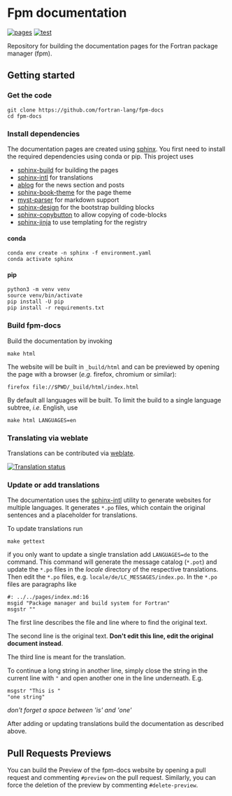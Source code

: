 # Fpm documentation

[![pages](https://github.com/fortran-lang/fpm-docs/actions/workflows/sphinx.yml/badge.svg)](https://fpm.fortran-lang.org/)
[![test](https://github.com/fortran-lang/fpm-docs/actions/workflows/build.yaml/badge.svg)](https://github.com/fortran-lang/fpm-docs/actions/workflows/build.yaml)

Repository for building the documentation pages for the Fortran package manager (fpm).
 

## Getting started

### Get the code

```
git clone https://github.com/fortran-lang/fpm-docs
cd fpm-docs
```

### Install dependencies

The documentation pages are created using [sphinx](https://www.sphinx-doc.org).
You first need to install the required dependencies using conda or pip.
This project uses

- [sphinx-build](https://www.sphinx-doc.org) for building the pages
- [sphinx-intl](https://www.sphinx-doc.org/en/master/usage/advanced/intl.html) for translations
- [ablog](https://ablog.readthedocs.io/en/latest/) for the news section and posts
- [sphinx-book-theme](https://sphinx-book-theme.readthedocs.io/en/latest/) for the page theme
- [myst-parser](https://myst-parser.readthedocs.io/en/latest/) for markdown support
- [sphinx-design](https://sphinx-design.readthedocs.io/en/latest/) for the bootstrap building blocks
- [sphinx-copybutton](https://sphinx-copybutton.readthedocs.io/en/latest/) to allow copying of code-blocks
- [sphinx-jinja](https://github.com/tardyp/sphinx-jinja) to use templating for the registry

#### conda

```
conda env create -n sphinx -f environment.yaml
conda activate sphinx
```

#### pip

```
python3 -m venv venv
source venv/bin/activate
pip install -U pip
pip install -r requirements.txt
```

### Build fpm-docs

Build the documentation by invoking

```
make html
```

The website will be built in `_build/html` and can be previewed by opening the page with a browser (*e.g.* firefox, chromium or similar):

```
firefox file://$PWD/_build/html/index.html
```

By default all languages will be built.
To limit the build to a single language subtree, *i.e.* English, use

```
make html LANGUAGES=en
```


### Translating via weblate

Translations can be contributed via [weblate](https://hosted.weblate.org/projects/fortran-lang/fpm/).

[![Translation status](https://hosted.weblate.org/widgets/fortran-lang/-/fpm/horizontal-auto.svg)](https://hosted.weblate.org/engage/fortran-lang/)


### Update or add translations

The documentation uses the
[sphinx-intl](https://sphinx-intl.readthedocs.io/en/master/quickstart.html)
utility to generate websites for multiple languages.
It generates `*.po` files,
which contain the original sentences and a placeholder for translations.

To update translations run

```
make gettext
```

if you only want to update a single translation add `LANGUAGES=de` to the command.
This command will generate the message catalog (`*.pot`) and update the `*.po` files in the *locale* directory of the respective translations.
Then edit the `*.po` files,
e.g. `locale/de/LC_MESSAGES/index.po`.
In the `*.po` files are paragraphs like
```po
#: ../../pages/index.md:16
msgid "Package manager and build system for Fortran"
msgstr ""
```

The first line describes the file and line where to find the original text.

The second line is the original text.
**Don't edit this line, edit the original document instead**.

The third line is meant for the translation.

To continue a long string in another line,
simply close the string in the current line with `"`
and open another one in the line underneath. E.g.
```
msgstr "This is "
"one string"
```
*don't forget a space between 'is' and 'one'*

After adding or updating translations
build the documentation as described above.

## Pull Requests Previews

You can build the Preview of the fpm-docs website by opening a pull request
and commenting `#preview` on the pull request. Similarly, you can force the
deletion of the preview by commenting `#delete-preview`.
